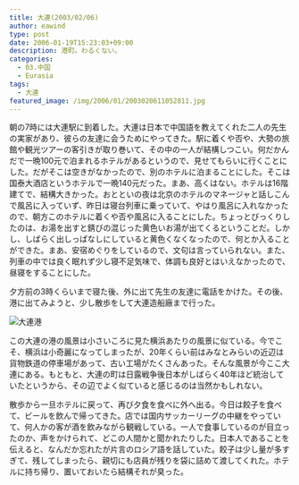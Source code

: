 ```yaml
---
title: 大連(2003/02/06)
author: eawind
type: post
date: 2006-01-19T15:23:03+09:00
description: 港町。わるくない。
categories:
  - 03.中国
  - Eurasia
tags:
  - 大連
featured_image: /img/2006/01/2003020611052811.jpg
---
```

朝の7時には大連駅に到着した。大連は日本で中国語を教えてくれた二人の先生の実家があり、彼らの友達に会うためにやってきた。駅に着くや否や、大勢の旅館や観光ツアーの客引きが取り巻いて、その中の一人が結構しつこい。何だかんだで一晩100元で泊まれるホテルがあるというので、見せてもらいに行くことにした。だがそこは空きがなかったので、別のホテルに泊まることにした。そこは国泰大酒店というホテルで一晩140元だった。まあ、高くはない。ホテルは16階建てで、結構大きかった。おとといの夜は北京のホテルのマネージャと話しこんで風呂に入っていず、昨日は寝台列車に乗っていて、やはり風呂に入れなかったので、朝方このホテルに着くや否や風呂に入ることにした。ちょっとびっくりしたのは、お湯を出すと錆びの混じった黄色いお湯が出てくるということだ。しかし、しばらく出しっぱなしにしていると黄色くなくなったので、何とか入ることができた。まあ、安宿めぐりをしているので、文句は言っていられない。また、列車の中では良く眠れず少し寝不足気味で、体調も良好とはいえなかったので、昼寝をすることにした。

夕方前の3時くらいまで寝た後、外に出て先生の友達に電話をかけた。その後、港に出てみようと、少し散歩をして大連造船廠まで行った。

![大連港](/img/2006/01/2003020611052811.jpg)

この大連の港の風景は小さいころに見た横浜あたりの風景に似ている。今でこそ、横浜は小奇麗になってしまったが、20年くらい前はみなとみらいの近辺は貨物鉄道の停車場があって、古い工場がたくさんあった。そんな風景が今ここ大連にある。もともと、大連の町は日露戦争後日本がしばらく40年ほど統治していたというから、その辺でよく似ていると感じるのは当然かもしれない。

散歩から一旦ホテルに戻って、再び夕食を食べに外へ出る。今日は餃子を食べて、ビールを飲んで帰ってきた。店では国内サッカーリーグの中継をやっていて、何人かの客が酒を飲みながら観戦している。一人で食事しているのが目立ったのか、声をかけられて、どこの人間かと聞かれたりした。日本人であることを伝えると、なんだか忘れたが片言のロシア語を話していた。餃子は少し量が多すぎて、残してしまったら、親切にも店員が残りを袋に詰めて渡してくれた。ホテルに持ち帰り、置いておいたら結構それが臭った。
